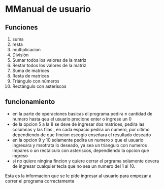 # MManual de usuario
## Funciones
1. suma
2. resta
3. multiplicacion
4. División
5. Sumar todos los valores de la matriz
6. Restar todos los valores de la matriz
7. Suma de matrices
8. Resta de matrices
9. Triángulo con números
10. Rectángulo con asteríscos

## funcionamiento
+ en la parte de operaciones basicas el programa pedira n cantidad de numero hasta qeu el usuario precione enter o ingrese un 0 
+ de la opcion 5 a la 8 se deve de ingresar dos matrices, pedira las columnas y las filas , en cada espacio pedira un numero, por ultimo dependiendo de que fincion escogio enseñara el resultado deseado 
+ en la opcion 9 y 10 solamente pedira un numero x que el usuario ingresara y msotrata lo deseado, ya sea un triangulo con numeros impares o un rectalculo con asteriscos, dependiendo la opcion que ingreso
+ si no quiere ningina fincion y quiere cerrar el prgrama solamente devera de ingresar cualquier tecla que no sea un numero del 1 al 10.


Esta es la informacion que se le pide ingresar al usuario para empezar a correr el programa correctamente

